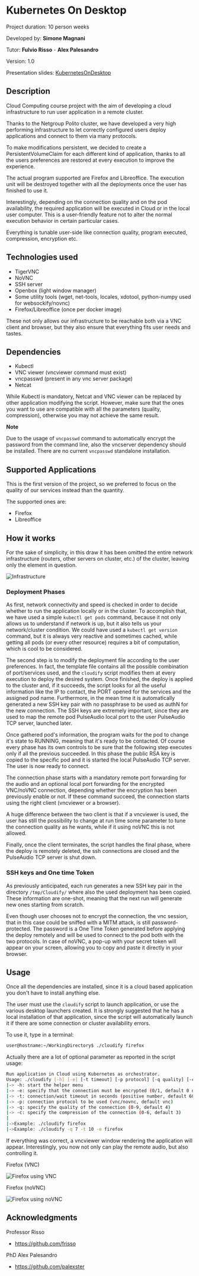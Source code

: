 # Kubernetes On Desktop

Project duration: 10 person weeks

Developed by: **Simone Magnani**

Tutor: **Fulvio Risso** - **Alex Palesandro**

Version: 1.0

Presentation slides: [KubernetesOnDesktop](https://docs.google.com/presentation/d/15Dj8vwPaAyB_QmC_4886_E1K4pc7DzzlEPeiWJJMcCI/edit#slide=id.g742e3e7cd_1_16)

## Description

Cloud Computing course project with the aim of developing a cloud infrastructure to run user application in a remote cluster.

Thanks to the Netgroup Polito cluster, we have developed a very high performing infrastructure to let correctly configured users deploy applications and connect to them via many protocols.

To make modifications persistent, we decided to create a PersistentVolumeClaim for each different kind of application, thanks to all the users preferences are restored at every execution to improve the experience. 

The actual program supported are Firefox and Libreoffice. The execution unit will be destroyed together with all the deployments once the user has finished to use it.

Interestingly, depending on the connection quality and on the pod availability, the required application will be executed in Cloud or in the local user computer. This is a user-friendly feature not to alter the normal execution behavior in certain particular cases.

Everything is tunable user-side like connection quality, program executed, compression, encryption etc.

## Technologies used

* TigerVNC
* NoVNC
* SSH server
* Openbox (light window manager)
* Some utility tools (wget, net-tools, locales, xdotool, python-numpy used for websockify/novnc)
* Firefox/Libreoffice (once per docker image)

These not only allows our infrastructure to be reachable both via a VNC client and browser, but they also ensure that everything fits user needs and tastes.

## Dependencies

* Kubectl
* VNC viewer (vncviewer command must exist)
* vncpasswd (present in any vnc server package)
* Netcat

While Kubectl is mandatory, Netcat and VNC viewer can be replaced by other application modifying the script. However, make sure that the ones you want to use are compatible with all the parameters (quality, compression), otherwise you may not achieve the same result.

**Note**

Due to the usage of `vncpasswd` command to automatically encrypt the password from the command line, also the vncserver dependency should be installed. There are no current `vncpasswd` standalone installation.

## Supported Applications

This is the first version of the project, so we preferred to focus on the quality of our services instead than the quantity.

The supported ones are:

* Firefox
* Libreoffice

## How it works

For the sake of simplicity, in this draw it has been omitted the entire network infrastructure (routers, other servers on cluster, etc.) of the cluster, leaving only the element in question.  


![Infrastructure](res/Infrastructure.png)

### Deployment Phases

As first, network connectivity and speed is checked in order to decide whether to run the application locally or in the cluster. To accomplish that, we have used a simple `kubectl get pods` command, because it not only allows us to understand if network is up, but it also tells us your network/cluster condition. We could have used a `kubectl get version` command, but it is always very reactive and sometimes cached, while getting all pods (or every other resource) requires a bit of computation, which is cool to be considered.

The second step is to modify the deployment file according to the user preferences. In fact, the template file contains all the possible combination of port/services used, and the `cloudify` script modifies them at every execution to deploy the desired system. Once finished, the deploy is applied to the cluster and, if it succeeds, the script looks for all the useful information like the IP to contact, the PORT opened for the services and the assigned pod name. Furthermore, in the mean time it is automatically generated a new SSH key pair with no passphrase to be used as authN for the new connection. The SSH keys are extremely important, since they are used to map the remote pod PulseAudio local port to the user PulseAudio TCP server, launched later.

Once gathered pod's information, the program waits for the pod to change it's state to RUNNING, meaning that it's ready to be contacted. Of course every phase has its own controls to be sure that the following step executes only if all the previous succeeded. In this phase the public RSA key is copied to the specific pod and it is started the local PulseAudio TCP server. The user is now ready to connect.

The connection phase starts with a mandatory remote port forwarding for the audio and an optional local port forwarding for the encrypted VNC/noVNC connection, depending whether the encryption has been previously enable or not. If these command succeed, the connection starts using the right client (vncviewer or a browser).

A huge difference between the two client is that if a vncviewer is used, the user has still the possibility to change at run time some parameter to tune the connection quality as he wants, while if it using noVNC this is not allowed.

Finally, once the client terminates, the script handles the final phase, where the deploy is remotely deleted, the ssh connections are closed and the PulseAudio TCP server is shut down.

### SSH keys and One time Token

As previously anticipated, each run generates a new SSH key pair in the directory `/tmp/Cloudify/` where also the used deployment has been copied. These information are one-shot, meaning that the next run will generate new ones starting from scratch. 

Even though user chooses not to encrypt the connection, the vnc session, that in this case could be sniffed with a MITM attack, is still password-protected. The password is a One Time Token generated before applying the deploy remotely and will be used to connect to the pod both with the two protocols. In case of noVNC, a pop-up with your secret token will appear on your screen, allowing you to copy and paste it directly in your browser.


## Usage

Once all the dependencies are installed, since it is a cloud based application you don't have to install anything else.

The user must use the `cloudify` script to launch application, or use the various desktop launchers created. It is strongly suggested that he has a local installation of that application, since the script will automatically launch it if there are some connection or cluster availability errors.

To use it, type in a terminal:

```bash
user@hostname:~/WorkingDirectory$ ./cloudify firefox
```

Actually there are a lot of optional parameter as reported in the script usage:

```bash
Run application in Cloud using Kubernetes as orchestrator.
Usage: ./cloudify [-h] [-e] [-t timeout] [-p protocol] [-q quality] [-c compression] app_name
|-> -h: start the helper menu
|-> -e: specify that the connection must be encrypted (0/1, default 0 disabled)
|-> -t: connection/wait timeout in seconds (positive number, default 60)
|-> -p: connection protocol to be used (vnc/novnc, default vnc)
|-> -q: specify the quality of the connection (0-9, default 4)
|-> -c: specify the compression of the connection (0-6, default 3)
|
|->Example: ./cloudify firefox
|->Example: ./cloudify -q 7 -t 10 -e firefox
```

If everything was correct, a vncviewer window rendering the application will appear. Interestingly, you now not only can play the remote audio, but also controlling it. 

Firefox (VNC)

![Firefox using VNC](res/Firefox.png)

Firefox (noVNC)

![Firefox using noVNC](res/Firefox2.png)


## Acknowledgments

Professor Risso

* <https://github.com/frisso>

PhD Alex Palesandro

* <https://github.com/palexster>
